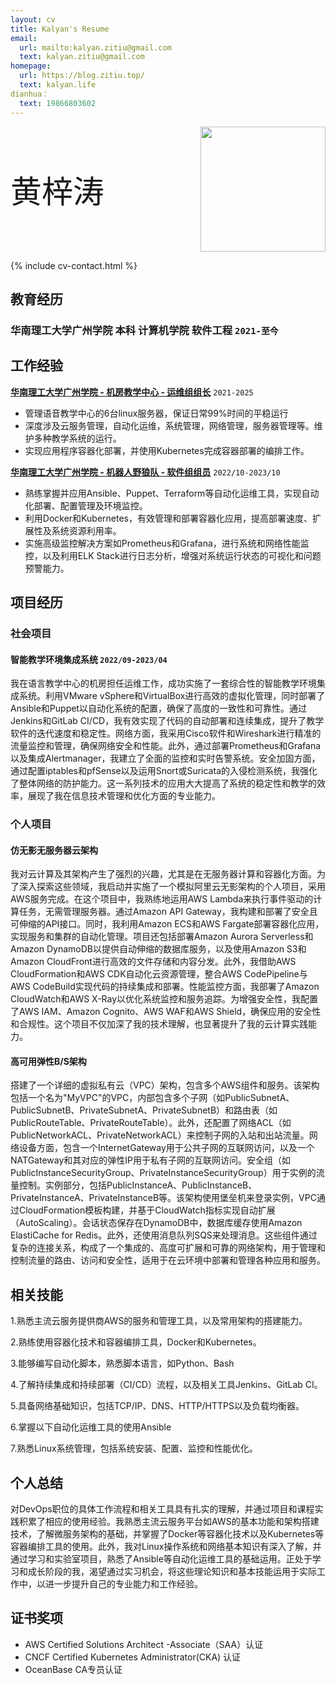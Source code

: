 ```yaml
---
layout: cv
title: Kalyan's Resume
email:
  url: mailto:kalyan.zitiu@gmail.com
  text: kalyan.zitiu@gmail.com
homepage:
  url: https://blog.zitiu.top/
  text: kalyan.life
dianhua：
  text: 19866803602
---
```


<div style="display: flex; justify-content: space-between; align-items: center;">
  <span style="font-size: 50px;"> 黄梓涛</span>
  <img src="https://gcore.jsdelivr.net/gh/Kalyan-zitiu/TyporaIMG/img/tou.jpg" style="width: 200px; height: auto;"/>
</div>

<!--
include contact information from the front matter
Supported arguments:
    - homepage: url, text
    - phone
    - email
    - dianhua
-->

{% include cv-contact.html %}

## 教育经历

### 华南理工大学广州学院 本科 计算机学院 软件工程 `2021-至今`

## 工作经验

[**华南理工大学广州学院 - 机房教学中心 - 运维组组长**](https://wy.gcu.edu.cn/2023/0523/c768a150266/page.htm) `2021-2025`

+ 管理语音教学中心的6台linux服务器，保证日常99%时间的平稳运行
+ 深度涉及云服务管理，自动化运维，系统管理，网络管理，服务器管理等。维护多种教学系统的运行。
+ 实现应用程序容器化部署，并使用Kubernetes完成容器部署的编排工作。

[**华南理工大学广州学院 - 机器人野狼队 - 软件组组员**](https://gcubot.cn) `2022/10-2023/10`

+  熟练掌握并应用Ansible、Puppet、Terraform等自动化运维工具，实现自动化部署、配置管理及环境监控。
+ 利用Docker和Kubernetes，有效管理和部署容器化应用，提高部署速度、扩展性及系统资源利用率。
+ 实施高级监控解决方案如Prometheus和Grafana，进行系统和网络性能监控，以及利用ELK Stack进行日志分析，增强对系统运行状态的可视化和问题预警能力。



## 项目经历
### 社会项目
#### **智能教学环境集成系统**  `2022/09-2023/04`
  我在语言教学中心的机房担任运维工作，成功实施了一套综合性的智能教学环境集成系统。利用VMware vSphere和VirtualBox进行高效的虚拟化管理，同时部署了Ansible和Puppet以自动化系统的配置，确保了高度的一致性和可靠性。通过Jenkins和GitLab CI/CD，我有效实现了代码的自动部署和连续集成，提升了教学软件的迭代速度和稳定性。网络方面，我采用Cisco软件和Wireshark进行精准的流量监控和管理，确保网络安全和性能。此外，通过部署Prometheus和Grafana以及集成Alertmanager，我建立了全面的监控和实时告警系统。安全加固方面，通过配置iptables和pfSense以及运用Snort或Suricata的入侵检测系统，我强化了整体网络的防护能力。这一系列技术的应用大大提高了系统的稳定性和教学的效率，展现了我在信息技术管理和优化方面的专业能力。

### 个人项目
#### **仿无影无服务器云架构** 
  我对云计算及其架构产生了强烈的兴趣，尤其是在无服务器计算和容器化方面。为了深入探索这些领域，我启动并实施了一个模拟阿里云无影架构的个人项目，采用AWS服务完成。在这个项目中，我熟练地运用AWS Lambda来执行事件驱动的计算任务，无需管理服务器。通过Amazon API Gateway，我构建和部署了安全且可伸缩的API接口。同时，我利用Amazon ECS和AWS Fargate部署容器化应用，实现服务和集群的自动化管理。项目还包括部署Amazon Aurora Serverless和Amazon DynamoDB以提供自动伸缩的数据库服务，以及使用Amazon S3和Amazon CloudFront进行高效的文件存储和内容分发。此外，我借助AWS CloudFormation和AWS CDK自动化云资源管理，整合AWS CodePipeline与AWS CodeBuild实现代码的持续集成和部署。性能监控方面，我部署了Amazon CloudWatch和AWS X-Ray以优化系统监控和服务追踪。为增强安全性，我配置了AWS IAM、Amazon Cognito、AWS WAF和AWS Shield，确保应用的安全性和合规性。这个项目不仅加深了我的技术理解，也显著提升了我的云计算实践能力。

#### **高可用弹性B/S架构**

  搭建了一个详细的虚拟私有云（VPC）架构，包含多个AWS组件和服务。该架构包括一个名为"MyVPC"的VPC，内部包含多个子网（如PublicSubnetA、PublicSubnetB、PrivateSubnetA、PrivateSubnetB）和路由表（如PublicRouteTable、PrivateRouteTable）。此外，还配置了网络ACL（如PublicNetworkACL、PrivateNetworkACL）来控制子网的入站和出站流量。网络设备方面，包含一个InternetGateway用于公共子网的互联网访问，以及一个NATGateway和其对应的弹性IP用于私有子网的互联网访问。安全组（如PublicInstanceSecurityGroup、PrivateInstanceSecurityGroup）用于实例的流量控制。实例部分，包括PublicInstanceA、PublicInstanceB、PrivateInstanceA、PrivateInstanceB等。该架构使用堡垒机来登录实例，VPC通过CloudFormation模板构建，并基于CloudWatch指标实现自动扩展（AutoScaling）。会话状态保存在DynamoDB中，数据库缓存使用Amazon ElastiCache for Redis。此外，还使用消息队列SQS来处理消息。这些组件通过复杂的连接关系，构成了一个集成的、高度可扩展和可靠的网络架构，用于管理和控制流量的路由、访问和安全性，适用于在云环境中部署和管理各种应用和服务。

## 相关技能
1.熟悉主流云服务提供商AWS的服务和管理工具，以及常用架构的搭建能力。

2.熟练使用容器化技术和容器编排工具，Docker和Kubernetes。

3.能够编写自动化脚本，熟悉脚本语言，如Python、Bash

4.了解持续集成和持续部署（CI/CD）流程，以及相关工具Jenkins、GitLab CI。

5.具备网络基础知识，包括TCP/IP、DNS、HTTP/HTTPS以及负载均衡器。

6.掌握以下自动化运维工具的使用Ansible

7.熟悉Linux系统管理，包括系统安装、配置、监控和性能优化。

## 个人总结
  对DevOps职位的具体工作流程和相关工具具有扎实的理解，并通过项目和课程实践积累了相应的使用经验。我熟悉主流云服务平台如AWS的基本功能和架构搭建技术，了解微服务架构的基础，并掌握了Docker等容器化技术以及Kubernetes等容器编排工具的使用。此外，我对Linux操作系统和网络基本知识有深入了解，并通过学习和实验室项目，熟悉了Ansible等自动化运维工具的基础运用。正处于学习和成长阶段的我，渴望通过实习机会，将这些理论知识和基本技能运用于实际工作中，以进一步提升自己的专业能力和工作经验。



## 证书奖项
- AWS Certified Solutions Architect -Associate（SAA）认证
- CNCF Certified Kubernetes Administrator(CKA) 认证
- OceanBase CA专员认证
